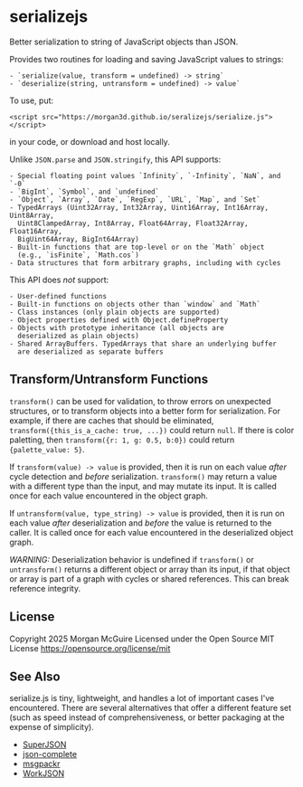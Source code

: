 # serializejs
Better serialization to string of JavaScript objects than JSON.

Provides two routines for loading and saving JavaScript values to strings:

    - `serialize(value, transform = undefined) -> string`
    - `deserialize(string, untransform = undefined) -> value`

To use, put:

~~~~~~~~~~~~~~~~~~~~~~~~~~~~~~~~~~~~~~~~~~~~~~~~~~~~~~~~~~~~~~~~~~~~~~~~~~~
<script src="https://morgan3d.github.io/seralizejs/serialize.js"></script>
~~~~~~~~~~~~~~~~~~~~~~~~~~~~~~~~~~~~~~~~~~~~~~~~~~~~~~~~~~~~~~~~~~~~~~~~~~~

in your code, or download and host locally.

Unlike `JSON.parse` and `JSON.stringify`, this API supports:

    - Special floating point values `Infinity`, `-Infinity`, `NaN`, and `-0`
    - `BigInt`, `Symbol`, and `undefined` 
    - `Object`, `Array`, `Date`, `RegExp`, `URL`, `Map`, and `Set`
    - TypedArrays (Uint32Array, Int32Array, Uint16Array, Int16Array, Uint8Array, 
      Uint8ClampedArray, Int8Array, Float64Array, Float32Array, Float16Array, 
      BigUint64Array, BigInt64Array)
    - Built-in functions that are top-level or on the `Math` object 
      (e.g., `isFinite`, `Math.cos`)
    - Data structures that form arbitrary graphs, including with cycles

This API does _not_ support:

    - User-defined functions
    - Built-in functions on objects other than `window` and `Math`
    - Class instances (only plain objects are supported)
    - Object properties defined with Object.defineProperty
    - Objects with prototype inheritance (all objects are 
      deserialized as plain objects)
    - Shared ArrayBuffers. TypedArrays that share an underlying buffer
      are deserialized as separate buffers    

## Transform/Untransform Functions

`transform()` can be used for validation, to throw errors on 
unexpected structures, or to transform objects into a better 
form for serialization. For example, if there are caches 
that should be eliminated, `transform({this_is_a_cache: true, ...})` 
could return `null`. If there is color paletting, then 
`transform({r: 1, g: 0.5, b:0})` could return `{palette_value: 5}`.

If `transform(value) -> value` is provided, then it is run on each 
value *after* cycle detection and *before* serialization. 
`transform()` may return a value with a different type than the input, 
and may mutate its input. It is called once for each value 
encountered in the object graph.

If `untransform(value, type_string) -> value` is provided, then it 
is run on each value *after* deserialization and *before* the value
is returned to the caller. It is called once for each value encountered
in the deserialized object graph.

*WARNING:* Deserialization behavior is undefined if `transform()` or 
`untransform()` returns a different object or array than its input, 
if that object or array is part of a graph with cycles or shared 
references. This can break reference integrity.

## License
Copyright 2025 Morgan McGuire
Licensed under the Open Source MIT License
https://opensource.org/license/mit


## See Also

serialize.js is tiny, lightweight, and handles a lot 
of important cases I've encountered. There are several alternatives
that offer a different feature set (such as speed instead of
comprehensiveness, or better packaging at the expense of simplicity).

- [SuperJSON](https://github.com/flightcontrolhq/superjson) 
- [json-complete](https://github.com/cierelabs/json-complete/) 
- [msgpackr](https://github.com/kriszyp/msgpackr)
- [WorkJSON](https://github.com/morgan3d/workjson) 
